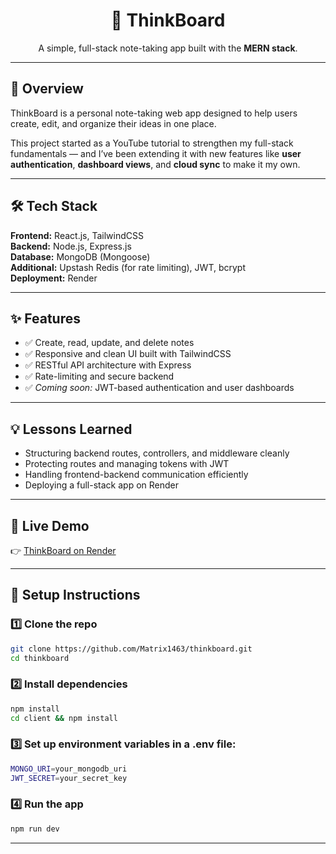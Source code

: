 <h1 align="center">🧠 ThinkBoard</h1>
<p align="center">A simple, full-stack note-taking app built with the <b>MERN stack</b>.</p>

---

## 🚀 Overview

ThinkBoard is a personal note-taking web app designed to help users create, edit, and organize their ideas in one place.

This project started as a YouTube tutorial to strengthen my full-stack fundamentals — and I’ve been extending it with new features like **user authentication**, **dashboard views**, and **cloud sync** to make it my own.

---

## 🛠️ Tech Stack

**Frontend:** React.js, TailwindCSS  
**Backend:** Node.js, Express.js  
**Database:** MongoDB (Mongoose)  
**Additional:** Upstash Redis (for rate limiting), JWT, bcrypt  
**Deployment:** Render  

---

## ✨ Features

- ✅ Create, read, update, and delete notes  
- ✅ Responsive and clean UI built with TailwindCSS  
- ✅ RESTful API architecture with Express  
- ✅ Rate-limiting and secure backend  
- ✅ *Coming soon:* JWT-based authentication and user dashboards  

---

## 💡 Lessons Learned

- Structuring backend routes, controllers, and middleware cleanly  
- Protecting routes and managing tokens with JWT  
- Handling frontend-backend communication efficiently  
- Deploying a full-stack app on Render  

---

## 🔗 Live Demo

👉 [ThinkBoard on Render](https://mern-thinkboard-ymj3.onrender.com)

---

## 🧩 Setup Instructions

### 1️⃣ Clone the repo
```bash
git clone https://github.com/Matrix1463/thinkboard.git
cd thinkboard
```

### 2️⃣ Install dependencies
```bash
npm install
cd client && npm install
```

### 3️⃣ Set up environment variables in a .env file:
```bash
MONGO_URI=your_mongodb_uri
JWT_SECRET=your_secret_key
```

### 4️⃣ Run the app
```bash
npm run dev
```
---
